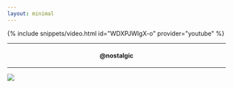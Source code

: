 ```yaml
---
layout: minimal
---
```


{% include snippets/video.html id="WDXPJWIgX-o" provider="youtube" %}

---

<h4> <p align="center"> @nostalgic </p> </h4>

---

![](https://is.gd/uVvIMS)
